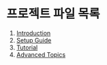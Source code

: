 # 프로젝트 파일 목록

1. [Introduction](01_introduction.txt)
2. [Setup Guide](02_setup.md)
3. [Tutorial](03_tutorial.md)
4. [Advanced Topics](04_advanced.md)
